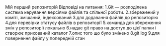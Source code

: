 Мій перший репозиторій
Відповіді на питання:
1.Git — розподілена система керування версіями файлів та спільної роботи.
2.збережений у коміті, змішаний, індексований
3.для додавання файлів до репозиторію
4.для перевірки статусу файлів в репозиторії
5.команда для збереження змін у репозиторії локально
6.надає git право на доступ до цієї папки і створює прихований каталог 
7.опис того що було змінено
8.git log
9.для повернення файлу у попередній стан

